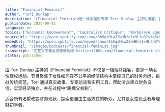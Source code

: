 ```yaml
---
title: "Financial Feminist"
author: "Tori Dunlap"
description: "《Financial Feminist》是一档由理财专家 Tori Dunlap 主持的播客，旨在帮助女性在由富有白人男性主导的世界中实现财务自由。节目以“对抗父权制，变得富有”为口号，通过独立讲述与嘉宾访谈，分享如何赚钱、节省、投资以及建立财务自信的实用策略。Tori 也是 Her First $100K 的创始人，致力于女性财务教育与赋权。播客每周一更新正式集，隔周四发布迷你集，内容涵盖创业、债务管理、退休规划、心理财务等多个维度，深受听众喜爱，评分高达 4.7（6,228 条评论）。"
publishDate: 2025-09-02
language: en
topics: ["Economic Empowerment", "Capitalism Critique", "Workplace Equality"]
sourceUrl: "https://open.spotify.com/show/0b5qzMiw22wHBfe1x9LfaQ?si=6c992d90849e4ada"
embedUrl: "https://open.spotify.com/embed/show/0b5qzMiw22wHBfe1x9LfaQ?utm_source=generator"
thumbnail: "/images/podcasts/financial-feminist.jpg"
transcript: "完整文字稿与资源请访问 herfirst100k.com/financial-feminist-show-notes"
status: published
---
```


由 Tori Dunlap 主持的《Financial Feminist》不仅是一档理财播客，更是一场女性赋权运动。节目聚焦于女性如何在不公平的经济结构中掌控自己的财务命运，挑战传统规范。Tori 通过真实故事、专家访谈和实用工具，帮助听众建立财务自信、实现经济独立，并在过程中“踢爆父权制”。

适合所有渴望改变财务现状、探索更自由生活方式的听众，尤其是女性创业者与理财初学者。
